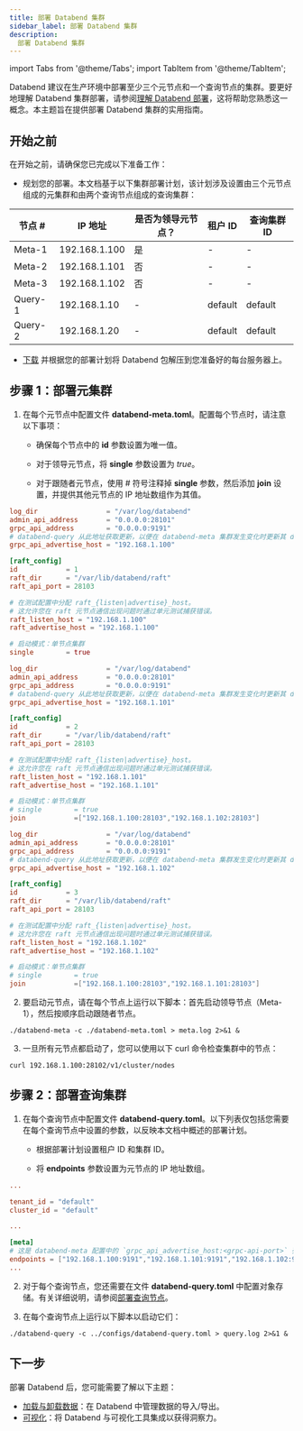 ```yaml
---
title: 部署 Databend 集群
sidebar_label: 部署 Databend 集群
description: 
  部署 Databend 集群
---
```


import Tabs from '@theme/Tabs';
import TabItem from '@theme/TabItem';

Databend 建议在生产环境中部署至少三个元节点和一个查询节点的集群。要更好地理解 Databend 集群部署，请参阅[理解 Databend 部署](../00-understanding-deployment-modes.md)，这将帮助您熟悉这一概念。本主题旨在提供部署 Databend 集群的实用指南。

## 开始之前

在开始之前，请确保您已完成以下准备工作：

- 规划您的部署。本文档基于以下集群部署计划，该计划涉及设置由三个元节点组成的元集群和由两个查询节点组成的查询集群：

| 节点 #  	| IP 地址    	| 是否为领导元节点？ 	| 租户 ID 	| 查询集群 ID 	|
|---------	|---------------	|-------------------	|-----------	|------------------	|
| Meta-1  	| 192.168.1.100 	| 是               	| -         	| -                	|
| Meta-2  	| 192.168.1.101 	| 否                	| -         	| -                	|
| Meta-3  	| 192.168.1.102 	| 否                	| -         	| -                	|
| Query-1 	| 192.168.1.10  	| -                 	| default   	| default          	|
| Query-2 	| 192.168.1.20  	| -                 	| default   	| default          	|

- [下载](/download) 并根据您的部署计划将 Databend 包解压到您准备好的每台服务器上。

## 步骤 1：部署元集群

1. 在每个元节点中配置文件 **databend-meta.toml**。配置每个节点时，请注意以下事项：

    - 确保每个节点中的 **id** 参数设置为唯一值。

    - 对于领导元节点，将 **single** 参数设置为 *true*。

    - 对于跟随者元节点，使用 # 符号注释掉 **single** 参数，然后添加 **join** 设置，并提供其他元节点的 IP 地址数组作为其值。

<Tabs>
  <TabItem value="Meta-1" label="Meta-1" default>

```toml title="databend-meta.toml"
log_dir                 = "/var/log/databend"
admin_api_address       = "0.0.0.0:28101"
grpc_api_address        = "0.0.0.0:9191"
# databend-query 从此地址获取更新，以便在 databend-meta 集群发生变化时更新其 databend-meta 端点列表。
grpc_api_advertise_host = "192.168.1.100"

[raft_config]
id            = 1
raft_dir      = "/var/lib/databend/raft"
raft_api_port = 28103

# 在测试配置中分配 raft_{listen|advertise}_host。
# 这允许您在 raft 元节点通信出现问题时通过单元测试捕获错误。
raft_listen_host = "192.168.1.100"
raft_advertise_host = "192.168.1.100"

# 启动模式：单节点集群
single        = true
```
  </TabItem>
  <TabItem value="Meta-2" label="Meta-2">

```toml title="databend-meta.toml"
log_dir                 = "/var/log/databend"
admin_api_address       = "0.0.0.0:28101"
grpc_api_address        = "0.0.0.0:9191"
# databend-query 从此地址获取更新，以便在 databend-meta 集群发生变化时更新其 databend-meta 端点列表。
grpc_api_advertise_host = "192.168.1.101"

[raft_config]
id            = 2
raft_dir      = "/var/lib/databend/raft"
raft_api_port = 28103

# 在测试配置中分配 raft_{listen|advertise}_host。
# 这允许您在 raft 元节点通信出现问题时通过单元测试捕获错误。
raft_listen_host = "192.168.1.101"
raft_advertise_host = "192.168.1.101"

# 启动模式：单节点集群
# single        = true
join            =["192.168.1.100:28103","192.168.1.102:28103"]
```
  </TabItem>
  <TabItem value="Meta-3" label="Meta-3">

```toml title="databend-meta.toml"
log_dir                 = "/var/log/databend"
admin_api_address       = "0.0.0.0:28101"
grpc_api_address        = "0.0.0.0:9191"
# databend-query 从此地址获取更新，以便在 databend-meta 集群发生变化时更新其 databend-meta 端点列表。
grpc_api_advertise_host = "192.168.1.102"

[raft_config]
id            = 3
raft_dir      = "/var/lib/databend/raft"
raft_api_port = 28103

# 在测试配置中分配 raft_{listen|advertise}_host。
# 这允许您在 raft 元节点通信出现问题时通过单元测试捕获错误。
raft_listen_host = "192.168.1.102"
raft_advertise_host = "192.168.1.102"

# 启动模式：单节点集群
# single        = true
join            =["192.168.1.100:28103","192.168.1.101:28103"]
```
  </TabItem>
</Tabs>

2. 要启动元节点，请在每个节点上运行以下脚本：首先启动领导节点（Meta-1），然后按顺序启动跟随者节点。

```shell
./databend-meta -c ./databend-meta.toml > meta.log 2>&1 &
```

3. 一旦所有元节点都启动了，您可以使用以下 curl 命令检查集群中的节点：

```shell
curl 192.168.1.100:28102/v1/cluster/nodes
```

## 步骤 2：部署查询集群

1. 在每个查询节点中配置文件 **databend-query.toml**。以下列表仅包括您需要在每个查询节点中设置的参数，以反映本文档中概述的部署计划。

    - 根据部署计划设置租户 ID 和集群 ID。

    - 将 **endpoints** 参数设置为元节点的 IP 地址数组。

```toml title="databend-query.toml"
...

tenant_id = "default"
cluster_id = "default"

...

[meta]
# 这是 databend-meta 配置中的 `grpc_api_advertise_host:<grpc-api-port>` 列表
endpoints = ["192.168.1.100:9191","192.168.1.101:9191","192.168.1.102:9191"]
...
```

2. 对于每个查询节点，您还需要在文件 **databend-query.toml** 中配置对象存储。有关详细说明，请参阅[部署查询节点](../01-deploying-databend.md#deploying-a-query-node)。

3. 在每个查询节点上运行以下脚本以启动它们：

```shell
./databend-query -c ../configs/databend-query.toml > query.log 2>&1 &
```

## 下一步

部署 Databend 后，您可能需要了解以下主题：

- [加载与卸载数据](/guides/load-data)：在 Databend 中管理数据的导入/导出。
- [可视化](/guides/visualize)：将 Databend 与可视化工具集成以获得洞察力。